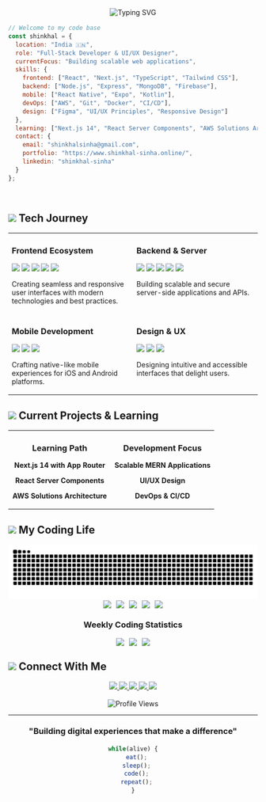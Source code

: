 <div align="center">
  <img src="https://readme-typing-svg.herokuapp.com?font=Fira+Code&size=30&duration=3000&pause=1000&color=0366D6&center=true&vCenter=true&width=600&lines=SHINKHAL+SINHA;Full-Stack+Developer+%26+Designer;Creating+Digital+Experiences" alt="Typing SVG" />
</div>

```javascript
// Welcome to my code base
const shinkhal = {
  location: "India 🇮🇳",
  role: "Full-Stack Developer & UI/UX Designer",
  currentFocus: "Building scalable web applications",
  skills: {
    frontend: ["React", "Next.js", "TypeScript", "Tailwind CSS"],
    backend: ["Node.js", "Express", "MongoDB", "Firebase"],
    mobile: ["React Native", "Expo", "Kotlin"],
    devOps: ["AWS", "Git", "Docker", "CI/CD"],
    design: ["Figma", "UI/UX Principles", "Responsive Design"]
  },
  learning: ["Next.js 14", "React Server Components", "AWS Solutions Architecture"],
  contact: {
    email: "shinkhalsinha@gmail.com",
    portfolio: "https://www.shinkhal-sinha.online/",
    linkedin: "shinkhal-sinha"
  }
};
```

<br>

## <img src="https://media2.giphy.com/media/QssGEmpkyEOhBCb7e1/giphy.gif?cid=ecf05e47a0n3gi1bfqntqmob8g9aid1oyj2wr3ds3mg700bl&rid=giphy.gif" width="25"> Tech Journey

<table>
  <tr>
    <td valign="top" width="50%">
      <h3>Frontend Ecosystem</h3>
      <p>
        <img src="https://img.shields.io/badge/React-61DAFB?style=flat-square&logo=react&logoColor=black" />
        <img src="https://img.shields.io/badge/Next.js-000000?style=flat-square&logo=next.js&logoColor=white" />
        <img src="https://img.shields.io/badge/Tailwind-38B2AC?style=flat-square&logo=tailwind-css&logoColor=white" />
        <img src="https://img.shields.io/badge/TypeScript-3178C6?style=flat-square&logo=typescript&logoColor=white" />
        <img src="https://img.shields.io/badge/Redux-764ABC?style=flat-square&logo=redux&logoColor=white" />
      </p>
      <p>Creating seamless and responsive user interfaces with modern technologies and best practices.</p>
    </td>
    <td valign="top" width="50%">
      <h3>Backend & Server</h3>
      <p>
        <img src="https://img.shields.io/badge/Node.js-339933?style=flat-square&logo=node.js&logoColor=white" />
        <img src="https://img.shields.io/badge/Express-000000?style=flat-square&logo=express&logoColor=white" />
        <img src="https://img.shields.io/badge/MongoDB-47A248?style=flat-square&logo=mongodb&logoColor=white" />
        <img src="https://img.shields.io/badge/Firebase-FFCA28?style=flat-square&logo=firebase&logoColor=black" />
        <img src="https://img.shields.io/badge/AWS-232F3E?style=flat-square&logo=amazon-aws&logoColor=white" />
      </p>
      <p>Building scalable and secure server-side applications and APIs.</p>
    </td>
  </tr>
  <tr>
    <td valign="top">
      <h3>Mobile Development</h3>
      <p>
        <img src="https://img.shields.io/badge/React_Native-61DAFB?style=flat-square&logo=react&logoColor=black" />
        <img src="https://img.shields.io/badge/Expo-000020?style=flat-square&logo=expo&logoColor=white" />
        <img src="https://img.shields.io/badge/Kotlin-0095D5?style=flat-square&logo=kotlin&logoColor=white" />
      </p>
      <p>Crafting native-like mobile experiences for iOS and Android platforms.</p>
    </td>
    <td valign="top">
      <h3>Design & UX</h3>
      <p>
        <img src="https://img.shields.io/badge/Figma-F24E1E?style=flat-square&logo=figma&logoColor=white" />
        <img src="https://img.shields.io/badge/UI/UX-FF61F6?style=flat-square&logo=adobe&logoColor=white" />
        <img src="https://img.shields.io/badge/Responsive-025E8C?style=flat-square&logo=google-chrome&logoColor=white" />
      </p>
      <p>Designing intuitive and accessible interfaces that delight users.</p>
    </td>
  </tr>
</table>

## <img src="https://media.giphy.com/media/iY8CRBdQXODJSCERIr/giphy.gif" width="25"> Current Projects & Learning

<div align="center">
  <table>
    <tr>
      <td width="50%">
        <h3 align="center">Learning Path</h3>
        <div align="center">
          <p><strong>Next.js 14 with App Router</strong></p>
          <p><strong>React Server Components</strong></p>
          <p><strong>AWS Solutions Architecture</strong></p>
        </div>
      </td>
      <td width="50%">
        <h3 align="center">Development Focus</h3>
        <div align="center">
          <p><strong>Scalable MERN Applications</strong></p>
          <p><strong>UI/UX Design</strong></p>
          <p><strong>DevOps & CI/CD</strong></p>
        </div>                  
      </td>
    </tr>
  </table>
</div>

## <img src="https://media.giphy.com/media/cj87CxfRtrUifF3Ryk/giphy.gif" width="25"> My Coding Life

<div align="center">
  <img src="https://raw.githubusercontent.com/shinkhal/shinkhal/output/github-contribution-grid-snake-dark.svg" alt="Snake animation" />
</div>

<div align="center">
  <div style="display: flex; justify-content: center; gap: 10px; flex-wrap: wrap;">
    <img src="https://img.shields.io/badge/TypeScript-40%25-3178C6?style=for-the-badge&logo=typescript&logoColor=white" />
    <img src="https://img.shields.io/badge/JavaScript-30%25-F7DF1E?style=for-the-badge&logo=javascript&logoColor=black" />
    <img src="https://img.shields.io/badge/React-20%25-61DAFB?style=for-the-badge&logo=react&logoColor=black" />
    <img src="https://img.shields.io/badge/CSS-5%25-1572B6?style=for-the-badge&logo=css3&logoColor=white" />
    <img src="https://img.shields.io/badge/Other-5%25-607D8B?style=for-the-badge" />
  </div>
</div>

<div align="center">
  <h3>Weekly Coding Statistics</h3>
  <div style="display: flex; justify-content: center; gap: 10px; flex-wrap: wrap;">
    <img src="https://img.shields.io/badge/VSCode-40_hrs-007ACC?style=for-the-badge&logo=visual-studio-code&logoColor=white" />
    <img src="https://img.shields.io/badge/Projects-5_Active-FF6F61?style=for-the-badge&logo=github&logoColor=white" />
    <img src="https://img.shields.io/badge/Commits-32_Weekly-0366D6?style=for-the-badge&logo=git&logoColor=white" />
  </div>
</div>

## <img src="https://media.giphy.com/media/LnQjpWaON8nhr21vNW/giphy.gif" width="25"> Connect With Me

<div align="center">
  <a href="https://www.linkedin.com/in/shinkhal-sinha">
    <img src="https://img.shields.io/badge/-LinkedIn-0077B5?style=for-the-badge&logo=linkedin&logoColor=white" />
  </a>
  <a href="mailto:shinkhalsinha@gmail.com">
    <img src="https://img.shields.io/badge/-Email-D14836?style=for-the-badge&logo=gmail&logoColor=white" />
  </a>
  <a href="https://shinkhalsinha.vercel.app">
    <img src="https://img.shields.io/badge/-Portfolio-000000?style=for-the-badge&logo=react&logoColor=white" />
  </a>
  <a href="https://instagram.com/shinkhal_sinha_">
    <img src="https://img.shields.io/badge/-Instagram-E4405F?style=for-the-badge&logo=instagram&logoColor=white" />
  </a>
  <a href="https://stackoverflow.com/users/20679674/shinkhal-sinha">
    <img src="https://img.shields.io/badge/-Stack%20Overflow-FE7A16?style=for-the-badge&logo=stack-overflow&logoColor=white" />
  </a>
</div>

<br>

<div align="center">
  <img src="https://komarev.com/ghpvc/?username=shinkhal&style=for-the-badge&color=blue" alt="Profile Views" />
</div>

---

<div align="center">
  
### "Building digital experiences that make a difference"

```javascript
while(alive) {
  eat();
  sleep();
  code();
  repeat();
}
```

</div>
